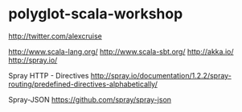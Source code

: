 polyglot-scala-workshop
=======================

http://twitter.com/alexcruise

http://www.scala-lang.org/
http://www.scala-sbt.org/
http://akka.io/
http://spray.io/

Spray HTTP - Directives
http://spray.io/documentation/1.2.2/spray-routing/predefined-directives-alphabetically/

Spray-JSON
https://github.com/spray/spray-json

